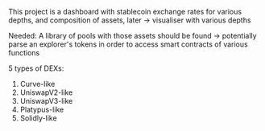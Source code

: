 
This project is a dashboard with stablecoin exchange rates for various depths, and composition of assets,
later -> visualiser with various depths

Needed: A library of pools with those assets should be found -> potentially parse an explorer's tokens in order to access
smart contracts of various functions

5 types of DEXs:
1. Curve-like
2. UniswapV2-like
3. UniswapV3-like
4. Platypus-like
5. Solidly-like
